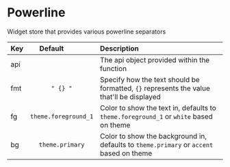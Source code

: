 # Powerline

Widget store that provides various powerline separators

| Key|<div style="width: 100px">Default</div> |Description|
| ------------- | :----------------:  | :----------------------------------------------------------------------------------------|
| api           |                     | The api object provided within the function                                              |
| fmt           | `" {} "`            | Specify how the text should be formatted, `{}` represents the value that'll be displayed |
| fg            | `theme.foreground_1`| Color to show the text in, defaults to `theme.foreground_1` or `white` based on theme    |
| bg            | `theme.primary`     | Color to show the background in, defaults to `theme.primary` or `accent` based on theme  |
